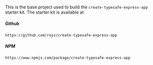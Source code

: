 This is the base project used to build the `create-typesafe-express-app` starter kit. The starter kit is available at

##### Github

```
https://github.com/royz/create-typesafe-express-app
```

##### NPM

```
https://www.npmjs.com/package/create-typesafe-express-app
```

